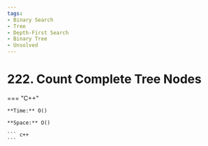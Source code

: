 ```yaml
---
tags:
- Binary Search
- Tree
- Depth-First Search
- Binary Tree
- Unsolved
---
```



# 222. Count Complete Tree Nodes

=== "C++"

    **Time:** O()

    **Space:** O()

    ``` c++
    ```